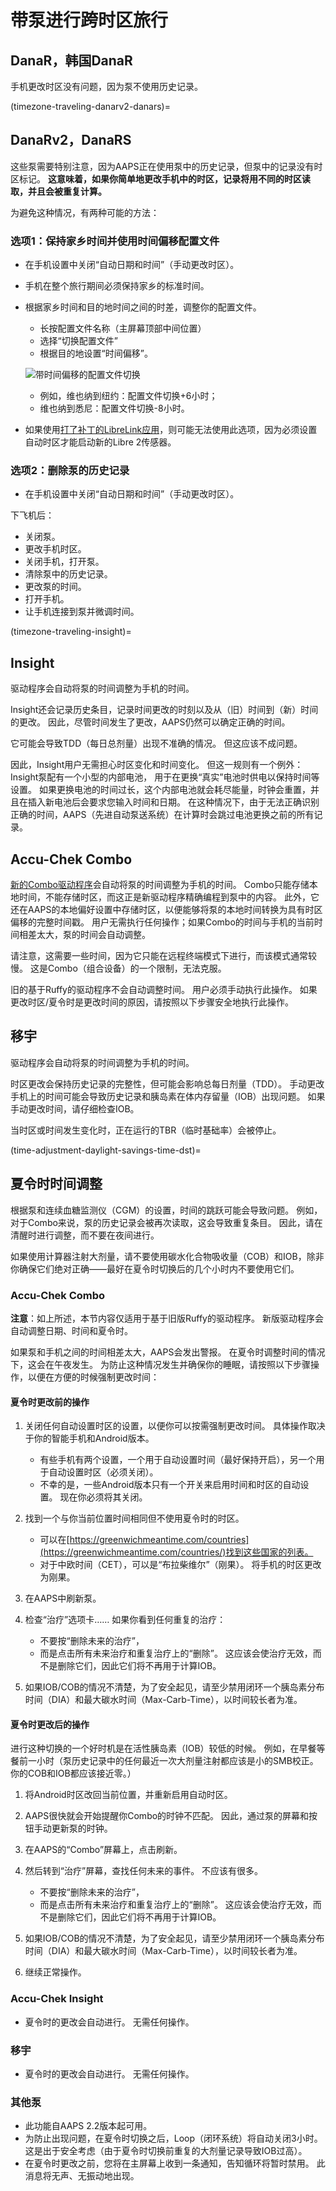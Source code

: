 # 带泵进行跨时区旅行

## DanaR，韩国DanaR

手机更改时区没有问题，因为泵不使用历史记录。

(timezone-traveling-danarv2-danars)=

## DanaRv2，DanaRS

这些泵需要特别注意，因为AAPS正在使用泵中的历史记录，但泵中的记录没有时区标记。 **这意味着，如果你简单地更改手机中的时区，记录将用不同的时区读取，并且会被重复计算。**

为避免这种情况，有两种可能的方法：

### 选项1：保持家乡时间并使用时间偏移配置文件

* 在手机设置中关闭“自动日期和时间”（手动更改时区）。
* 手机在整个旅行期间必须保持家乡的标准时间。
* 根据家乡时间和目的地时间之间的时差，调整你的配置文件。
   
   * 长按配置文件名称（主屏幕顶部中间位置）
   * 选择“切换配置文件”
   * 根据目的地设置“时间偏移”。
   
   ![带时间偏移的配置文件切换](../images/ProfileSwitchTimeShift2.png)
   
   * 例如，维也纳到纽约：配置文件切换+6小时；
   * 维也纳到悉尼：配置文件切换-8小时。
* 如果使用[打了补丁的LibreLink应用](#libre2-patched-librelink-app-with-xdrip)，则可能无法使用此选项，因为必须设置自动时区才能启动新的Libre 2传感器。

### 选项2：删除泵的历史记录

* 在手机设置中关闭“自动日期和时间”（手动更改时区）。

下飞机后：

* 关闭泵。
* 更改手机时区。
* 关闭手机，打开泵。
* 清除泵中的历史记录。
* 更改泵的时间。
* 打开手机。
* 让手机连接到泵并微调时间。

(timezone-traveling-insight)=

## Insight

驱动程序会自动将泵的时间调整为手机的时间。

Insight还会记录历史条目，记录时间更改的时刻以及从（旧）时间到（新）时间的更改。 因此，尽管时间发生了更改，AAPS仍然可以确定正确的时间。

它可能会导致TDD（每日总剂量）出现不准确的情况。 但这应该不成问题。

因此，Insight用户无需担心时区变化和时间变化。 但这一规则有一个例外：Insight泵配有一个小型的内部电池， 用于在更换“真实”电池时供电以保持时间等设置。 如果更换电池的时间过长，这个内部电池就会耗尽能量，时钟会重置，并且在插入新电池后会要求您输入时间和日期。 在这种情况下，由于无法正确识别正确的时间，AAPS（先进自动泵送系统）在计算时会跳过电池更换之前的所有记录。

## Accu-Chek Combo

[新的Combo驱动程序](../CompatiblePumps/Accu-Chek-Combo-Pump-v2.md)会自动将泵的时间调整为手机的时间。 Combo只能存储本地时间，不能存储时区，而这正是新驱动程序精确编程到泵中的内容。 此外，它还在AAPS的本地偏好设置中存储时区，以便能够将泵的本地时间转换为具有时区偏移的完整时间戳。 用户无需执行任何操作；如果Combo的时间与手机的当前时间相差太大，泵的时间会自动调整。

请注意，这需要一些时间，因为它只能在远程终端模式下进行，而该模式通常较慢。 这是Combo（组合设备）的一个限制，无法克服。

旧的基于Ruffy的驱动程序不会自动调整时间。 用户必须手动执行此操作。 如果更改时区/夏令时是更改时间的原因，请按照以下步骤安全地执行此操作。

## 移宇

驱动程序会自动将泵的时间调整为手机的时间。

时区更改会保持历史记录的完整性，但可能会影响总每日剂量（TDD）。 手动更改手机上的时间可能会导致历史记录和胰岛素在体内存留量（IOB）出现问题。 如果手动更改时间，请仔细检查IOB。

当时区或时间发生变化时，正在运行的TBR（临时基础率）会被停止。

(time-adjustment-daylight-savings-time-dst)=

## 夏令时时间调整

根据泵和连续血糖监测仪（CGM）的设置，时间的跳跃可能会导致问题。 例如，对于Combo来说，泵的历史记录会被再次读取，这会导致重复条目。 因此，请在清醒时进行调整，而不要在夜间进行。

如果使用计算器注射大剂量，请不要使用碳水化合物吸收量（COB）和IOB，除非你确保它们绝对正确——最好在夏令时切换后的几个小时内不要使用它们。

### Accu-Chek Combo

**注意**：如上所述，本节内容仅适用于基于旧版Ruffy的驱动程序。 新版驱动程序会自动调整日期、时间和夏令时。

如果泵和手机之间的时间相差太大，AAPS会发出警报。 在夏令时调整时间的情况下，这会在午夜发生。 为防止这种情况发生并确保你的睡眠，请按照以下步骤操作，以便在方便的时候强制更改时间：

#### 夏令时更改前的操作

1. 关闭任何自动设置时区的设置，以便你可以按需强制更改时间。 具体操作取决于你的智能手机和Android版本。
   
   * 有些手机有两个设置，一个用于自动设置时间（最好保持开启），另一个用于自动设置时区（必须关闭）。
   * 不幸的是，一些Android版本只有一个开关来启用时间和时区的自动设置。 现在你必须将其关闭。

2. 找到一个与你当前位置时间相同但不使用夏令时的时区。
   
   * 可以在[https://greenwichmeantime.com/countries](https://greenwichmeantime.com/countries/)找到这些国家的列表。
   * 对于中欧时间（CET），可以是“布拉柴维尔”（刚果）。 将手机的时区更改为刚果。

3. 在AAPS中刷新泵。

4. 检查“治疗”选项卡…… 如果你看到任何重复的治疗：
   
   * 不要按“删除未来的治疗”，
   * 而是点击所有未来治疗和重复治疗上的“删除”。 这应该会使治疗无效，而不是删除它们，因此它们将不再用于计算IOB。

5. 如果IOB/COB的情况不清楚，为了安全起见，请至少禁用闭环一个胰岛素分布时间（DIA）和最大碳水时间（Max-Carb-Time），以时间较长者为准。

#### 夏令时更改后的操作

进行这种切换的一个好时机是在活性胰岛素（IOB）较低的时候。 例如，在早餐等餐前一小时（泵历史记录中的任何最近一次大剂量注射都应该是小的SMB校正。 你的COB和IOB都应该接近零。）

1. 将Android时区改回当前位置，并重新启用自动时区。
2. AAPS很快就会开始提醒你Combo的时钟不匹配。 因此，通过泵的屏幕和按钮手动更新泵的时钟。
3. 在AAPS的“Combo”屏幕上，点击刷新。
4. 然后转到“治疗”屏幕，查找任何未来的事件。 不应该有很多。
   
   * 不要按“删除未来的治疗”，
   * 而是点击所有未来治疗和重复治疗上的“删除”。 这应该会使治疗无效，而不是删除它们，因此它们将不再用于计算IOB。

5. 如果IOB/COB的情况不清楚，为了安全起见，请至少禁用闭环一个胰岛素分布时间（DIA）和最大碳水时间（Max-Carb-Time），以时间较长者为准。

6. 继续正常操作。

### Accu-Chek Insight

* 夏令时的更改会自动进行。 无需任何操作。

### 移宇

* 夏令时的更改会自动进行。 无需任何操作。

### 其他泵

* 此功能自AAPS 2.2版本起可用。
* 为防止出现问题，在夏令时切换之后，Loop（闭环系统）将自动关闭3小时。 这是出于安全考虑（由于夏令时切换前重复的大剂量记录导致IOB过高）。
* 在夏令时更改之前，您将在主屏幕上收到一条通知，告知循环将暂时禁用。 此消息将无声、无振动地出现。